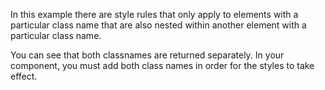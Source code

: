 In this example there are style rules that only apply to elements with a particular class name that are also nested within another element with a particular class name.

You can see that both classnames are returned separately. In your component, you must add both class names in order for the styles to take effect.
